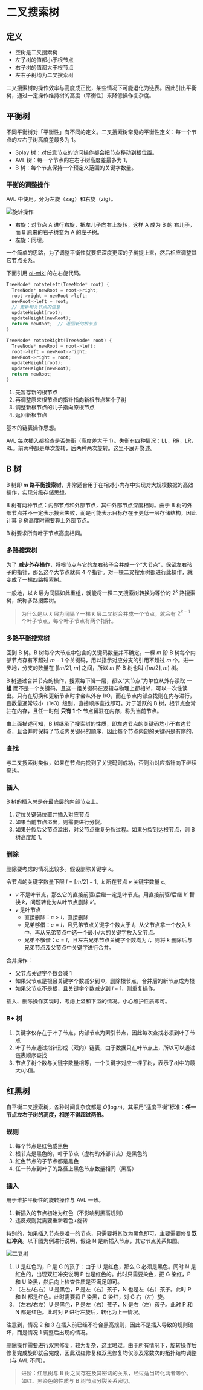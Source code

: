 # 二叉搜索树

## 定义

- 空树是二叉搜索树
- 左子树的值都小于根节点
- 右子树的值都大于根节点
- 左右子树均为二叉搜索树

二叉搜索树的操作效率与高度成正比，某些情况下可能退化为链表。因此引出平衡树，通过一定操作维持树的高度（平衡性）来降低操作复杂度。

## 平衡树

不同平衡树对「平衡性」有不同的定义。二叉搜索树常见的平衡性定义：每一个节点的左右子树高度差最多为 1。

- Splay 树：对任意节点的访问操作都会把节点移动到根位置。
- AVL 树：每一个节点的左右子树高度差最多为 1。
- B 树：每个节点保持一个预定义范围的关键字数量。

### 平衡的调整操作

AVL 中使用。分为左旋（zag）和右旋（zig）。

![旋转操作](https://oi-wiki.org/ds/images/bst-rotate.svg)

- 右旋：对节点 A 进行右旋，把左儿子向右上旋转，这样 A 成为 B 的 右儿子，而 B 原来的右子树变为 A 的左子树。
- 左旋：同理。

一个简单的思路，为了调整平衡性就要把深度更深的子树提上来，然后相应调整其它节点关系。

下面引用 [oi-wiki](https://oi-wiki.org/ds/bst/#%E5%B9%B3%E8%A1%A1%E6%A0%91%E7%AE%80%E4%BB%8B) 的左右旋代码。

```C++
TreeNode* rotateLeft(TreeNode* root) {
  TreeNode* newRoot = root->right;
  root->right = newRoot->left;
  newRoot->left = root;
  // 更新相关节点的信息
  updateHeight(root);
  updateHeight(newRoot);
  return newRoot;  // 返回新的根节点
}

TreeNode* rotateRight(TreeNode* root) {
  TreeNode* newRoot = root->left;
  root->left = newRoot->right;
  newRoot->right = root;
  updateHeight(root);
  updateHeight(newRoot);
  return newRoot;
}
```

1. 先暂存新的根节点
2. 再调整原来根节点的指针指向新根节点某个子树
3. 调整新根节点的儿子指向原根节点
4. 返回新根节点

基本的链表操作思想。

AVL 每次插入都检查是否失衡（高度差大于 1）。失衡有四种情况：LL，RR，LR，RL。前两种都是单次旋转，后两种两次旋转。这里不展开赘述。

## B 树

B 树即 **m 路平衡搜索树**，非常适合用于在相对小内存中实现对大规模数据的高效操作，实现分级存储思想。

B 树有两种节点：内部节点和外部节点，其中外部节点深度相同。由于 B 树的外部节点并不一定表示搜索失败，而是可能表示目标存在于更低一层存储结构，因此计算
B 树高度时需要算上外部节点。

B 树要求所有叶子节点高度相同。

### 多路搜索树

为了 **减少外存操作**，将根节点与它的左右孩子合并成一个“大节点”，保留左右孩子的指针，那么这个大节点就有 4
个指针。对一棵二叉搜索树都进行此操作，就变成了一棵四路搜索树。

一般地，以 $k$ 层为间隔如此重组，就能将一棵二叉搜索树转换为等价的 $2^k$ 路搜索树，统称多路搜索树。

> 为什么是以 $k$ 层为间隔？一棵 $k$ 层二叉树合并成一个节点，就会有 $2^{k-1}$ 个叶子节点，每个叶子节点有两个指针。

### 多路平衡搜索树

回到 B 树。B 树每个大节点中包含的关键码数量并不确定。一棵 $m$ 阶 B 树每个内部节点存有不超过 $m-1$
个关键码，用以指示对应分支的引用不超过 $m$ 个。进一步地，分支的数量在 $[\lceil m/2 \rceil,m]$ 之间，所以 $m$ 阶 B
树也叫 ($\lceil m/2 \rceil,m$) 树。

B 树通过合并节点的操作，搜索每下降一层，都以“大节点”为单位从外存读取 **一组**
而不是一个关键码，且这一组关键码在逻辑与物理上都相邻，可以一次性读出。只有在切换和更新节点时才会从外存
I/O，而在节点内部查找则在内存进行，且数量通常较小（1e3）级别，直接顺序查找即可。对于活跃的 B 树，根节点会常驻在内存，且任一时刻
**只有 1 个** 节点留驻在内存，称为当前节点。

由上面描述可知，B 树继承了搜索树的性质，即左边节点的关键码均小于右边节点，且合并时保持了节点内关键码的顺序，因此每个节点内部的关键码是有序的。

### 查找

与二叉搜索树类似，如果在节点内找到了关键码则成功，否则沿对应指针向下继续查找。

### 插入

B 树的插入总是在最底层的内部节点上。

1. 定位关键码位置并插入对应节点
2. 如果当前节点溢出，则需要进行分裂。
3. 如果分裂后父节点溢出，对父节点重复分裂过程。如果分裂到达根节点，则 B 树高度加 1。

### 删除

删除要考虑的情况比较多。假设删除关键字 $k$。

令节点的关键字数量下限 $l=\lceil m/2 \rceil -1$，$k$ 所在节点 $v$ 关键字数量 $c$。

+ $v$ 不是叶节点，那么它的直接前驱/后继一定是叶节点。用直接前驱/后继 $k'$ 替换 $k$，问题转化为从叶节点删除 $k'$。
+ $v$ 是叶节点
    + 直接删除：$c>l$，直接删除
    + 兄弟够借：$c=l$，且兄弟节点关键字个数大于 $l$，从父节点拿一个放入 $k$ 中，再从兄弟节点中选一个最小/大的关键字放入父节点。
    + 兄弟不够借：$c=l$，且左右兄弟节点关键字个数均为 $l$，则将 $k$ 删除后与兄弟节点及父节点中关键字进行合并。

合并操作：

+ 父节点关键字个数会减 1
+ 如果父节点是根且关键字个数减少到 0，删除根节点，合并后的新节点成为根
+ 如果父节点不是根，且关键字个数减少到 $l-1$，则重复操作。

插入、删除操作实现时，考虑上溢和下溢的情况。小心维护性质即可。

### B+ 树

1. 关键字仅存在于叶子节点，内部节点为索引节点，因此每次查找必须到叶子节点
2. 叶子节点通过指针形成（双向）链表，由于数据只在叶节点上，所以可以通过链表顺序查找
3. 节点子树个数与关键字数量相等，一个关键字对应一棵子树，表示子树中的最大/小值。

## 红黑树

自平衡二叉搜索树，各种时间复杂度都是 $O(\log n)$。其采用“适度平衡”标准：**任一节点左右子树的高度，相差不得超过两倍。**

### 规则

1. 每个节点是红色或黑色
2. 根节点是黑色的，叶子节点（虚构的外部节点）是黑色的
3. 红色节点的子节点都是黑色
4. 任一节点到叶子的路径上黑色节点数量相同（黑高）

### 插入

用于维护平衡性的旋转操作与 AVL 一致。

1. 新插入的节点初始为红色（不影响到黑高规则）
2. 违反规则就需要重新着色+旋转

特别的，如果插入节点是唯一的节点，只需要将其改为黑色即可。主要需要修复**双红冲突**。以下图为例进行说明，假设 N 是新插入节点，其它节点关系如图。

![二叉树](https://ulipic-1258663779.cos.ap-shanghai.myqcloud.com/ulog/%E6%9C%AA%E5%91%BD%E5%90%8D%E7%BB%98%E5%9B%BE.png)

1. U 是红色的，P 是 G 的孩子：由于 U 是红色，那么 G 必须是黑色。同时 N 是红色的，出现双红冲突说明 P 也是红色的。此时只需要染色，把 G 染红，P 和 U 染黑，然后向上检查性质是否满足即可。
2. （左左/右右）U 是黑色，P 是左（右）孩子，N 也是左（右）孩子。此时 P 和 N 都是红色。此时需要将 P 染黑，G 染红，对 G 右（左）旋。
3. （左右/右左）U 是黑色，P 是左（右）孩子，N 是右（左）孩子。此时 P 和 N 都是红色。此时对 P 进行左旋后，转化为上一情况。

注意到，情况 2 和 3 在插入前已经不符合黑高规则，因此不是插入导致的规则破坏，而是情况 1 调整后出现的情况。

删除操作需要进行双黑修复，较为复杂，这里略过。由于所有情况下，旋转操作后修复完成旋即就会完成，因此双红修复和双黑修复均仅涉及常数次的拓扑结构调整（与 AVL 不同）。

> 进阶：红黑树与 B 树之间存在及其密切的关系，经过适当转化两者等价。如红、黑染色的性质与 B 树节点分裂关系密切。
